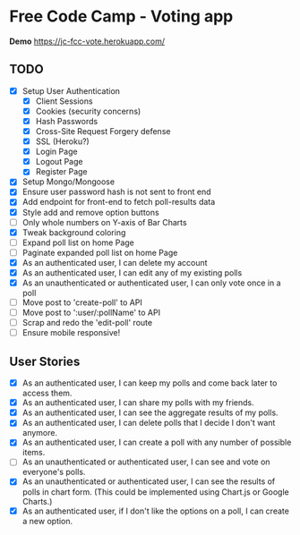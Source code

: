 # Free Code Camp - Voting app

**Demo**
https://jc-fcc-vote.herokuapp.com/

## TODO
- [x] Setup User Authentication
  - [x] Client Sessions
  - [x] Cookies (security concerns)
  - [x] Hash Passwords
  - [x] Cross-Site Request Forgery defense
  - [x] SSL (Heroku?)
  - [x] Login Page
  - [x] Logout Page
  - [x] Register Page
- [x] Setup Mongo/Mongoose
- [x] Ensure user password hash is not sent to front end
- [x] Add endpoint for front-end to fetch poll-results data
- [x] Style add and remove option buttons
- [ ] Only whole numbers on Y-axis of Bar Charts
- [x] Tweak background coloring
- [ ] Expand poll list on home Page
- [ ] Paginate expanded poll list on home Page
- [x] As an authenticated user, I can delete my account
- [x] As an authenticated user, I can edit any of my existing polls
- [x] As an unauthenticated or authenticated user, I can only vote once in a poll
- [ ] Move post to 'create-poll' to API
- [ ] Move post to ':user/:pollName' to API
- [ ] Scrap and redo the 'edit-poll' route
- [ ] Ensure mobile responsive!

## User Stories
- [x] As an authenticated user, I can keep my polls and come back later to access them.
- [x] As an authenticated user, I can share my polls with my friends.
- [x] As an authenticated user, I can see the aggregate results of my polls.
- [x] As an authenticated user, I can delete polls that I decide I don't want anymore.
- [x] As an authenticated user, I can create a poll with any number of possible items.
- [ ] As an unauthenticated or authenticated user, I can see and vote on everyone's polls.
- [x] As an unauthenticated or authenticated user, I can see the results of polls in chart form. (This could be implemented using Chart.js or Google Charts.)
- [x] As an authenticated user, if I don't like the options on a poll, I can create a new option.
